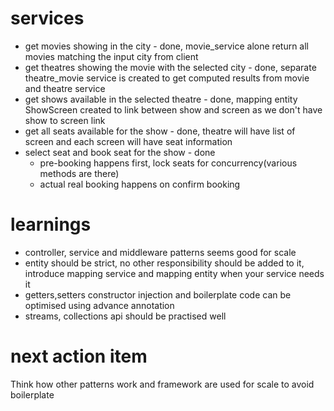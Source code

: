 # services
- get movies showing in the city - done, movie_service alone return all movies matching the input city from client
- get theatres showing the movie with the selected city - done, separate theatre_movie service is created to get computed results from movie and theatre service
- get shows available in the selected theatre - done, mapping entity ShowScreen created to link between show and screen as we don't have show to screen link
- get all seats available for the show - done, theatre will have list of screen and each screen will have seat information
- select seat and book seat for the show - done
  - pre-booking happens first, lock seats for concurrency(various methods are there)
  - actual real booking happens on confirm booking


# learnings 
- controller, service and middleware patterns seems good for scale
- entity should be strict, no other responsibility should be added to it, introduce mapping service and mapping entity when your service needs it
-  getters,setters constructor injection and boilerplate code can be optimised using advance annotation
-  streams, collections api should be practised well 

# next action item
Think how other patterns work and framework are used for scale to avoid boilerplate


